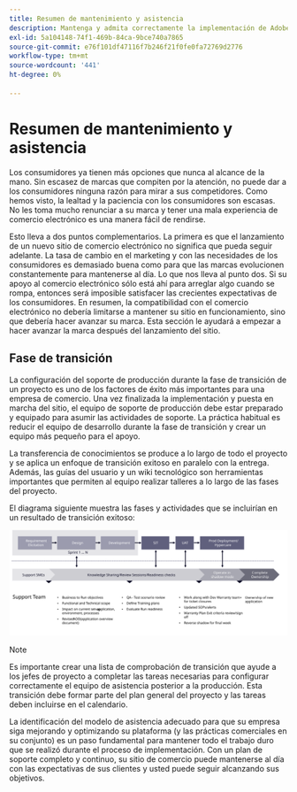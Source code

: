 ```yaml
---
title: Resumen de mantenimiento y asistencia
description: Mantenga y admita correctamente la implementación de Adobe Commerce recién lanzada.
exl-id: 5a104148-74f1-469b-84ca-9bce740a7865
source-git-commit: e76f101df47116f7b246f21f0fe0fa72769d2776
workflow-type: tm+mt
source-wordcount: '441'
ht-degree: 0%

---
```


# Resumen de mantenimiento y asistencia

Los consumidores ya tienen más opciones que nunca al alcance de la mano. Sin escasez de marcas que compiten por la atención, no puede dar a los consumidores ninguna razón para mirar a sus competidores. Como hemos visto, la lealtad y la paciencia con los consumidores son escasas. No les toma mucho renunciar a su marca y tener una mala experiencia de comercio electrónico es una manera fácil de rendirse.

Esto lleva a dos puntos complementarios. La primera es que el lanzamiento de un nuevo sitio de comercio electrónico no significa que pueda seguir adelante. La tasa de cambio en el marketing y con las necesidades de los consumidores es demasiado buena como para que las marcas evolucionen constantemente para mantenerse al día. Lo que nos lleva al punto dos. Si su apoyo al comercio electrónico sólo está ahí para arreglar algo cuando se rompa, entonces será imposible satisfacer las crecientes expectativas de los consumidores. En resumen, la compatibilidad con el comercio electrónico no debería limitarse a mantener su sitio en funcionamiento, sino que debería hacer avanzar su marca. Esta sección le ayudará a empezar a hacer avanzar la marca después del lanzamiento del sitio.

## Fase de transición

La configuración del soporte de producción durante la fase de transición de un proyecto es uno de los factores de éxito más importantes para una empresa de comercio. Una vez finalizada la implementación y puesta en marcha del sitio, el equipo de soporte de producción debe estar preparado y equipado para asumir las actividades de soporte. La práctica habitual es reducir el equipo de desarrollo durante la fase de transición y crear un equipo más pequeño para el apoyo.

La transferencia de conocimientos se produce a lo largo de todo el proyecto y se aplica un enfoque de transición exitoso en paralelo con la entrega. Además, las guías del usuario y un wiki tecnológico son herramientas importantes que permiten al equipo realizar talleres a lo largo de las fases del proyecto.

El diagrama siguiente muestra las fases y actividades que se incluirían en un resultado de transición exitoso:

![Diagrama que muestra las fases del proceso de transición](../../assets/playbooks/transition-diagram.svg)

>[!NOTE]
>
> Es importante crear una lista de comprobación de transición que ayude a los jefes de proyecto a completar las tareas necesarias para configurar correctamente el equipo de asistencia posterior a la producción. Esta transición debe formar parte del plan general del proyecto y las tareas deben incluirse en el calendario.

La identificación del modelo de asistencia adecuado para que su empresa siga mejorando y optimizando su plataforma (y las prácticas comerciales en su conjunto) es un paso fundamental para mantener todo el trabajo duro que se realizó durante el proceso de implementación. Con un plan de soporte completo y continuo, su sitio de comercio puede mantenerse al día con las expectativas de sus clientes y usted puede seguir alcanzando sus objetivos.
